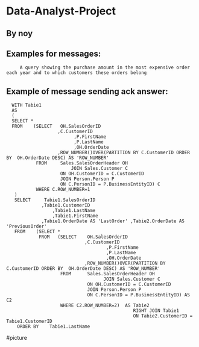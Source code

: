 # Data-Analyst-Project
## By noy

  ## Examples for messages:
         A query showing the purchase amount in the most expensive order each year and to which customers these orders belong
   ## Example of message sending ack answer:

      WITH Tabie1
      AS
      (
      SELECT *
      FROM    (SELECT   OH.SalesOrderID
                       ,C.CustomerID
			                 ,P.FirstName
			                 ,P.LastName
			                 ,OH.OrderDate
                       ,ROW_NUMBER()OVER(PARTITION BY C.CustomerID ORDER BY  OH.OrderDate DESC) AS 'ROW_NUMBER'
               FROM     Sales.SalesOrderHeader OH  
		                    JOIN Sales.Customer C
                        ON OH.CustomerID = C.CustomerID           
                        JOIN Person.Person P
                        ON C.PersonID = P.BusinessEntityID) C
               WHERE C.ROW_NUMBER=1
       )
       SELECT     Tabie1.SalesOrderID
                 ,Tabie1.CustomerID
		             ,Tabie1.LastName
		             ,Tabie1.FirstName
                 ,Tabie1.OrderDate AS 'LastOrder' ,Tabie2.OrderDate AS 'PreviousOrder'
       FROM    (SELECT *
                FROM   (SELECT    OH.SalesOrderID
                                 ,C.CustomerID
				                         ,P.FirstName
				                         ,P.LastName
				                         ,OH.OrderDate 
                                 ,ROW_NUMBER()OVER(PARTITION BY C.CustomerID ORDER BY  OH.OrderDate DESC) AS 'ROW_NUMBER'
                        FROM      Sales.SalesOrderHeader OH  
			                            JOIN Sales.Customer C
                                  ON OH.CustomerID = C.CustomerID           
                                  JOIN Person.Person P
                                  ON C.PersonID = P.BusinessEntityID) AS C2 
                        WHERE C2.ROW_NUMBER=2)  AS Tabie2 
                                                   RIGHT JOIN Tabie1
                                                   ON Tabie2.CustomerID = Tabie1.CustomerID
        ORDER BY    Tabie1.LastName


#picture
